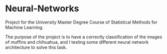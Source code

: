 # Neural-Networks
Project for the University Master Degree Course of Statistical Methods for Machine Learning.

The purpose of the project is to have a correctly classification of the images of muffins and chihuahua, and I testing some different neural network architecture to solve this task.
